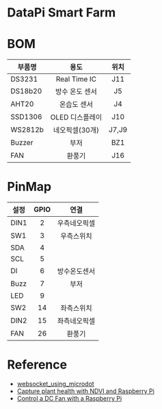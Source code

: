 # DataPi Smart Farm

# BOM   
|부품명|용도|위치|
|---|:---:|:---:|
|DS3231|Real Time IC|J11|
|DS18b20|방수 온도 센서|J5|
|AHT20|온습도 센서|J4|
|SSD1306|OLED 디스플레이|J10|
|WS2812b|네오픽셀(30개)|J7,J9|
|Buzzer|부저|BZ1|
|FAN|환풍기|J16|


# PinMap 
|설정|GPIO|연결|
|---|:-:|:---:|
|DIN1|2|우측네오픽셀|
|SW1|3|우측스위치|
|SDA|4|
|SCL|5|
|DI|6|방수온도센서|
|Buzz|7|부저|
|LED|9||
|SW2|14|좌측스위치|
|DIN2|15|좌측네오픽셀|
|FAN|26|환풍기|







# Reference 
- [websocket_using_microdot](https://www.youtube.com/watch?v=eSzrWhEBJgA)
- [Capture plant health with NDVI and Raspberry Pi](https://projects.raspberrypi.org/en/projects/astropi-ndvi/0)
- [Control a DC Fan with a Raspberry Pi](https://www.digikey.com/en/maker/projects/control-a-dc-fan-with-a-raspberry-pi/f3fa09ab84c049d08474b625bee8d8f2)
